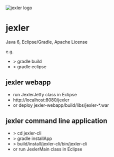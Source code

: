 ![jexler logo](http://www.jexler.net/jexler.jpg)

jexler
======

Java 6, Eclipse/Gradle, Apache License

e.g.

* &gt; gradle build
* &gt; gradle eclipse

jexler webapp
-------------

* run JexlerJetty class in Eclipse
* http://localhost:8080/jexler
* or deploy jexler-webapp/build/libs/jexler-*.war

jexler command line application
-------------------------------

* &gt; cd jexler-cli
* &gt; gradle installApp
* &gt; build/install/jexler-cli/bin/jexler-cli
* or run JexlerMain class in Eclipse
